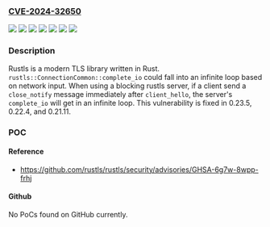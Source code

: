 ### [CVE-2024-32650](https://cve.mitre.org/cgi-bin/cvename.cgi?name=CVE-2024-32650)
![](https://img.shields.io/static/v1?label=Product&message=rustls&color=blue)
![](https://img.shields.io/static/v1?label=Version&message=%3D%200.20.0%20&color=brightgreen)
![](https://img.shields.io/static/v1?label=Version&message=%3E%3D%200.21.0%2C%20%3C%200.21.11%20&color=brightgreen)
![](https://img.shields.io/static/v1?label=Version&message=%3E%3D%200.22.0%2C%20%3C%200.22.4%20&color=brightgreen)
![](https://img.shields.io/static/v1?label=Version&message=%3E%3D%200.23.0%2C%20%3C%200.23.5%20&color=brightgreen)
![](https://img.shields.io/static/v1?label=Version&message=&color=brightgreen)
![](https://img.shields.io/static/v1?label=Vulnerability&message=CWE-835%3A%20Loop%20with%20Unreachable%20Exit%20Condition%20('Infinite%20Loop')&color=brightgreen)

### Description

Rustls is a modern TLS library written in Rust. `rustls::ConnectionCommon::complete_io` could fall into an infinite loop based on network input. When using a blocking rustls server, if a client send a `close_notify` message immediately after `client_hello`, the server's `complete_io` will get in an infinite loop. This vulnerability is fixed in 0.23.5, 0.22.4, and 0.21.11.

### POC

#### Reference
- https://github.com/rustls/rustls/security/advisories/GHSA-6g7w-8wpp-frhj

#### Github
No PoCs found on GitHub currently.

